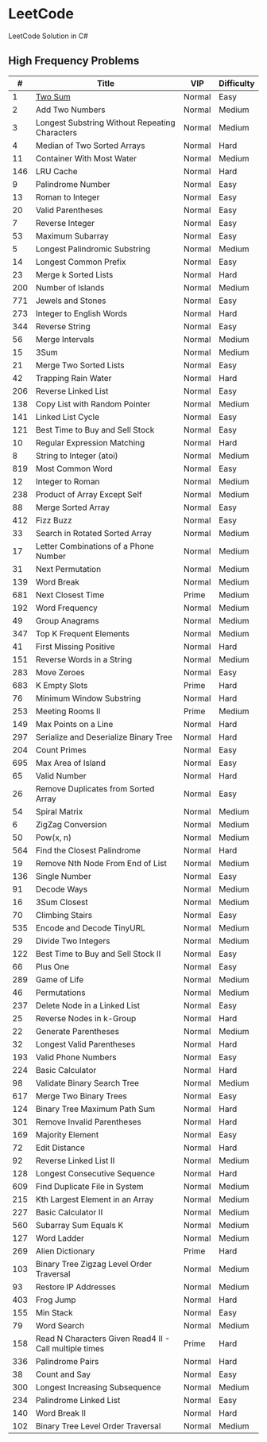 # LeetCode

LeetCode Solution in C#

## High Frequency Problems

|#|Title|VIP|Difficulty|
|-|-|-|-|
|1|[Two Sum](./src/0001.%20Two%20Sum)|Normal|Easy|
|2|Add Two Numbers|Normal|Medium|
|3|Longest Substring Without Repeating Characters|Normal|Medium|
|4|Median of Two Sorted Arrays|Normal|Hard|
|11|Container With Most Water|Normal|Medium|
|146|LRU Cache|Normal|Hard|
|9|Palindrome Number|Normal|Easy|
|13|Roman to Integer|Normal|Easy|
|20|Valid Parentheses|Normal|Easy|
|7|Reverse Integer|Normal|Easy|
|53|Maximum Subarray|Normal|Easy|
|5|Longest Palindromic Substring|Normal|Medium|
|14|Longest Common Prefix|Normal|Easy|
|23|Merge k Sorted Lists|Normal|Hard|
|200|Number of Islands|Normal|Medium|
|771|Jewels and Stones|Normal|Easy|
|273|Integer to English Words|Normal|Hard|
|344|Reverse String|Normal|Easy|
|56|Merge Intervals|Normal|Medium|
|15|3Sum|Normal|Medium|
|21|Merge Two Sorted Lists|Normal|Easy|
|42|Trapping Rain Water|Normal|Hard|
|206|Reverse Linked List|Normal|Easy|
|138|Copy List with Random Pointer|Normal|Medium|
|141|Linked List Cycle|Normal|Easy|
|121|Best Time to Buy and Sell Stock|Normal|Easy|
|10|Regular Expression Matching|Normal|Hard|
|8|String to Integer (atoi)|Normal|Medium|
|819|Most Common Word|Normal|Easy|
|12|Integer to Roman|Normal|Medium|
|238|Product of Array Except Self|Normal|Medium|
|88|Merge Sorted Array|Normal|Easy|
|412|Fizz Buzz|Normal|Easy|
|33|Search in Rotated Sorted Array|Normal|Medium|
|17|Letter Combinations of a Phone Number|Normal|Medium|
|31|Next Permutation|Normal|Medium|
|139|Word Break|Normal|Medium|
|681|Next Closest Time|Prime|Medium|
|192|Word Frequency|Normal|Medium|
|49|Group Anagrams|Normal|Medium|
|347|Top K Frequent Elements|Normal|Medium|
|41|First Missing Positive|Normal|Hard|
|151|Reverse Words in a String|Normal|Medium|
|283|Move Zeroes|Normal|Easy|
|683|K Empty Slots|Prime|Hard|
|76|Minimum Window Substring|Normal|Hard|
|253|Meeting Rooms II|Prime|Medium|
|149|Max Points on a Line|Normal|Hard|
|297|Serialize and Deserialize Binary Tree|Normal|Hard|
|204|Count Primes|Normal|Easy|
|695|Max Area of Island|Normal|Easy|
|65|Valid Number|Normal|Hard|
|26|Remove Duplicates from Sorted Array|Normal|Easy|
|54|Spiral Matrix|Normal|Medium|
|6|ZigZag Conversion|Normal|Medium|
|50|Pow(x, n)|Normal|Medium|
|564|Find the Closest Palindrome|Normal|Hard|
|19|Remove Nth Node From End of List|Normal|Medium|
|136|Single Number|Normal|Easy|
|91|Decode Ways|Normal|Medium|
|16|3Sum Closest|Normal|Medium|
|70|Climbing Stairs|Normal|Easy|
|535|Encode and Decode TinyURL|Normal|Medium|
|29|Divide Two Integers|Normal|Medium|
|122|Best Time to Buy and Sell Stock II|Normal|Easy|
|66|Plus One|Normal|Easy|
|289|Game of Life|Normal|Medium|
|46|Permutations|Normal|Medium|
|237|Delete Node in a Linked List|Normal|Easy|
|25|Reverse Nodes in k-Group|Normal|Hard|
|22|Generate Parentheses|Normal|Medium|
|32|Longest Valid Parentheses|Normal|Hard|
|193|Valid Phone Numbers|Normal|Easy|
|224|Basic Calculator|Normal|Hard|
|98|Validate Binary Search Tree|Normal|Medium|
|617|Merge Two Binary Trees|Normal|Easy|
|124|Binary Tree Maximum Path Sum|Normal|Hard|
|301|Remove Invalid Parentheses|Normal|Hard|
|169|Majority Element|Normal|Easy|
|72|Edit Distance|Normal|Hard|
|92|Reverse Linked List II|Normal|Medium|
|128|Longest Consecutive Sequence|Normal|Hard|
|609|Find Duplicate File in System|Normal|Medium|
|215|Kth Largest Element in an Array|Normal|Medium|
|227|Basic Calculator II|Normal|Medium|
|560|Subarray Sum Equals K|Normal|Medium|
|127|Word Ladder|Normal|Medium|
|269|Alien Dictionary|Prime|Hard|
|103|Binary Tree Zigzag Level Order Traversal|Normal|Medium|
|93|Restore IP Addresses|Normal|Medium|
|403|Frog Jump|Normal|Hard|
|155|Min Stack|Normal|Easy|
|79|Word Search|Normal|Medium|
|158|Read N Characters Given Read4 II - Call multiple times|Prime|Hard|
|336|Palindrome Pairs|Normal|Hard|
|38|Count and Say|Normal|Easy|
|300|Longest Increasing Subsequence|Normal|Medium|
|234|Palindrome Linked List|Normal|Easy|
|140|Word Break II|Normal|Hard|
|102|Binary Tree Level Order Traversal|Normal|Medium|